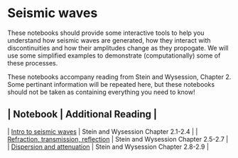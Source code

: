 # Seismic waves

These notebooks should provide some interactive tools to help you understand how seismic waves
are generated, how they interact with discontinuities and how their amplitudes change as they
propogate.  We will use some simplified examples to demonstrate (computationally) some of these
processes.

These notebooks accompany reading from Stein and Wysession, Chapter 2. Some pertinant information
will be repeated here, but these notebooks should not be taken as containing everything you need
to know!

| Notebook | Additional Reading |
---
| [Intro to seismic waves](1_Seismic_Waves.ipynb) | Stein and Wysession Chapter 2.1-2.4 |
| [Refraction, transmission, reflection](2_Transmission.ipynb) | Stein and Wysession Chapter 2.5-2.7 |
| [Dispersion and attenuation](3_Dispersion_and_Attentuation.ipynb) | Stein and Wysession Chapter 2.8-2.9 |